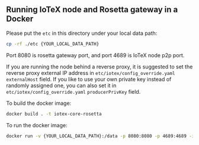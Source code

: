 ## Running IoTeX node and Rosetta gateway in a Docker

Please put the `etc` in this directory under your local data path:
```bash
cp -rf ./etc {YOUR_LOCAL_DATA_PATH}
```

Port 8080 is rosetta gateway port, and port 4689 is IoTeX node p2p port.

If you are running the node behind a reverse proxy, it is suggested to set the reverse proxy external IP address in `etc/iotex/config_override.yaml` `externalHost` field. If you like to use your own private key instead of randomly assigned one, you can also set it in `etc/iotex/config_override.yaml` `producerPrivKey` field.

To build the docker image:
```bash
docker build . -t iotex-core-rosetta

```
To run the docker image:
```bash
docker run -v {YOUR_LOCAL_DATA_PATH}:/data -p 8080:8080 -p 4689:4689 -it iotex/iotex-core-rosetta
```
